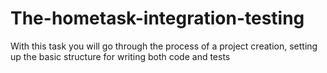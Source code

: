 # The-hometask-integration-testing
With this task you will go through the process of a project creation, setting up the basic structure for writing both code and tests
